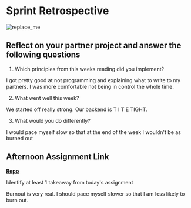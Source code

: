 # Sprint Retrospective

![replace_me](https://codeworks.blob.core.windows.net/public/assets/img/illustrations/placeholder.svg)

## Reflect on your partner project and answer the following questions

1. Which principles from this weeks reading did you implement?

I got pretty good at not programming and explaining what to write to my partners. I was more comfortable not being in control the whole time.

2. What went well this week?

We started off really strong. Our backend is T I T E TIGHT.

3. What would you do differently?

I would pace myself slow so that at the end of the week I wouldn't be as burned out

## Afternoon Assignment Link

**[Repo](https://github.com/JacksonHagen/PlanIt)**

Identify at least 1 takeaway from today's assignment

Burnout is very real. I should pace myself slower so that I am less likely to burn out.